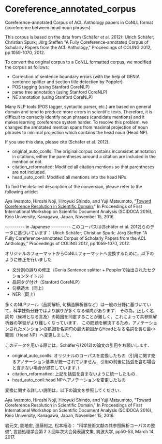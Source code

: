 # Coreference_annotated_corpus
Coreference-annotated Corpus of ACL Anthology papers in CoNLL format
(coreference between head noun phrases)

This corpus is based on the data from (Schäfer et al. 2012):
Ulrich Schäfer; Christian Spurk; Jörg Steffen
"A Fully Coreference-annotated Corpus of Scholarly Papers from the ACL Anthology," Proceedings of COLING 2012, pp.1059-1070, 2012.

To convert the original corpus to a CoNLL formatted corpus, we modified the corpus as follows:

* Correction of sentence boundary errors (with the help of GENIA sentence splitter and section title detection by Poppler)
* POS tagging (using Stanford CoreNLP)
* parse tree annotation (using Stanford CoreNLP)
* NE annotation (using Stanford CoreNLP)

Many NLP tools (POS tagger, syntactic parser, etc.) are based on general domain and tend to produce more errors in scientific texts.
Therefore, it is difficult to correctly identify noun phrases (candidate mentions) and it makes learning coreference system harder.  To resolve this problem, we changed the annotated mention spans from maximal projection of noun phrases to minimal projection which contains the head noun (Head NP).

If you use this data, please cite (Schäfer et al. 2012).

- original_auto_conlls: The original corpus contains inconsistet annotation in citations, either the parentheses arround a citation are included in the mention or not.
- citation_reformatted: Modified all citation mentions so that parentheses are not included.
- head_auto_conll: Modified all mentions into the head NPs.

To find the detailed description of the conversion, please refer to the following article: 

Aya Iwamoto, Hiroshi Noji, Hiroyuki Shindo, and Yuji Matsumoto,
"<a href="https://github.com/YujiMatsu/Coreference_annotated_corpus/blob/master/SCIDOCA2016_iwamoto.pdf">Toward Coreference Resolution in Scientific Domain</a>,"
 In Proceedings of First International Workshop on Scientific Document Analysis (SCIDOCA 2016), Keio University, Kanagawa, Japan, November 15, 2016.

---------- in Japanese ----------
このコーパスは(Schäfer et al. 2012)らのデータに基づいています：
Ulrich Schäfer; Christian Spurk; Jörg Steffen
"A Fully Coreference-annotated Corpus of Scholarly Papers from the ACL Anthology,"
Proceedings of COLING 2012, pp.1059-1070, 2012.

オリジナルのフォーマットからCoNLLフォーマットへ変換するために，以下のように修正を行いました
* 文分割の誤りの修正（Genia Sentence splitter + Popplerで抽出されたセクションタイトル）
* 品詞タグ付け（Stanford CoreNLP）
* 句構造木（同上）
* NER（同上）

多くのNLPツール（品詞解析, 句構造解析器など）は一般の分野に基づいていて，科学技術分野ではより誤りが多くなる傾向があります．
その為，正しく名詞句（候補となる言及）の範囲を同定することが難しく，これによって共参照解析器の学習がより難しくなっています．
この問題を解決するため，アノテーションされたメンションの範囲を名詞句の最大範囲からHeadとなる名詞を含む最小範囲（Head NP）へ変更しました．

このデータを用いる際には，Schäferら(2012)の論文の引用をお願いします．

- original_auto_conlls: オリジナルのコーパスを変換したもの（引用に関す売るアノテーション基準が統一されていません．引用の前後に括弧を含む場合と含まない場合が混在しています．）
- citation_reformatted: 上記を括弧を含まないように統一したもの．
- head_auto_conll:head NPへアノテーションを変更したもの

変換に関する詳しい説明は，以下の論文を参照してください．

Aya Iwamoto, Hiroshi Noji, Hiroyuki Shindo, and Yuji Matsumoto,
"Toward Coreference Resolution in Scientific Domain,"
 In Proceedings of First International Workshop on Scientific Document Analysis (SCIDOCA 2016), Keio University, Kanagawa, Japan, November 15, 2016.

岩元文, 能地宏, 進藤裕之, 松本裕治：
"科学技術文献の共参照解析コーパスの整備",
言語処理学会第２３回年次大会発表論文集, 筑波大学, pp50-53, March 14, 2017.
